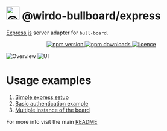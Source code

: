 # <img alt="@wirdo-bullboard" src="https://raw.githubusercontent.com/felixmosh/bull-board/master/packages/ui/src/static/images/logo.svg" width="35px" /> @wirdo-bullboard/express 

[Express.js](https://expressjs.com/) server adapter for `bull-board`.

<p align="center">
  <a href="https://www.npmjs.com/package/@wirdo-bullboard/express">
    <img alt="npm version" src="https://img.shields.io/npm/v/@wirdo-bullboard/express">
  </a>
  <a href="https://www.npmjs.com/package/bull-board">
    <img alt="npm downloads" src="https://img.shields.io/npm/dw/bull-board">
  </a>
  <a href="https://github.com/vcapretz/bull-board/blob/master/LICENSE">
    <img alt="licence" src="https://img.shields.io/github/license/vcapretz/bull-board">
  </a>
<p>

![Overview](https://raw.githubusercontent.com/felixmosh/bull-board/master/screenshots/overview.png)
![UI](https://raw.githubusercontent.com/felixmosh/bull-board/master/screenshots/dashboard.png)

# Usage examples
1. [Simple express setup](https://github.com/felixmosh/bull-board/tree/master/examples/with-express)
2. [Basic authentication example](https://github.com/felixmosh/bull-board/tree/master/examples/with-express-auth)
2. [Multiple instance of the board](https://github.com/felixmosh/bull-board/tree/master/examples/with-multiple-instances)

For more info visit the main [README](https://github.com/felixmosh/bull-board#readme)
